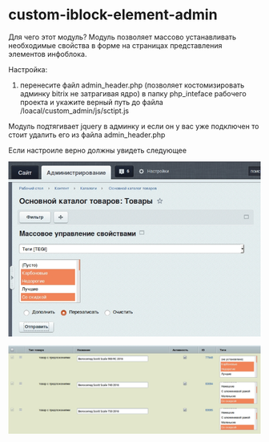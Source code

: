 # custom-iblock-element-admin

Для чего этот модуль?
Модуль позволяет массово устанавливать необходимые свойства в форме на страницах представления элементов инфоблока.

Настройка: 
1) перенесите файл admin_header.php (позволяет костомизировать админку bitrix не затрагивая ядро) в папку php_inteface рабочего проекта и укажите верный путь до файла /loacal/custom_admin/js/sctipt.js

Модуль подтягивает jquery в админку и если он у вас уже подключен то стоит удалить его из файла admin_header.php

Если настроиле верно должны увидеть следующее 

![alt text](img/form.jpg) 


![alt text](img/result_table.jpg) 



